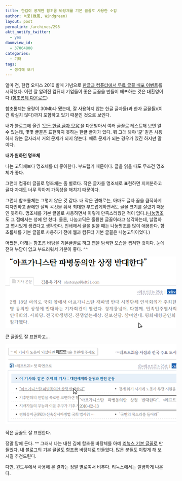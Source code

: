 ```yaml
---
title: 한컴이 공개한 함초롬 바탕체를 기본 글꼴로 사용한 소감
author: 녹풍(綠風, Windgreen)
layout: post
permalink: /archives/298
aktt_notify_twitter:
  - yes
daumview_id:
  - 37064808
categories:
  - 기타
tags:
  - 생각해 보기
---
```

얼마 전, 한컴 오피스 2010 발매 기념으로 <a target="_blank" href="http://www.haansoft.com/hnc/event/ham/index.htm">한글과 컴퓨터에서 무료 글꼴 배포 이벤트</a>를 시작했다. 이런 잘 알려진 컴퓨터 기업들이 좋은 글꼴을 만들어 배포하는 것은 대환영이다.(<a target="_blank" href="http://www.hancom.co.kr/downLoad.downPU.do?mcd=005">함초롬체 다운로드</a>)

함초롬체는 용량이 30Mb나 됐는데, 잘 사용하지 않는 한글 글자들(과 한자 글꼴들)(이건 확실치 않다)까지 포함하고 있기 때문인 것으로 보인다.

내가 블로그에 올린 <a target="_blank" href="http://mytory.textcube.com/entry/%EB%AA%A8%EB%93%A0-%ED%95%9C%EA%B8%80-%EA%B8%80%EC%9E%90-%EB%AA%A8%EC%9D%8C">&#8216;모든 한글 글자 모음&#8217;</a>을 다운받아서 여러 글꼴로 테스트해 보면 알 수 있는데, 몇몇 글꼴은 표현하지 못하는 한글 글자가 있다. 뭐 그래 봐야 &#8216;쿭&#8217; 같은 사용하지 않는 글자라서 거의 문제가 되지 않는다. 때로 문제가 되는 경우가 있긴 하지만 말이다.

<p style="font-weight: bold;">
  내가 원하던 명조체
</p>

나는 고딕체보다 명조체를 더 좋아한다. 부드럽기 때문이다. 글을 읽을 때도 무조건 명조체가 좋다.

그런데 컴퓨터 글꼴로 명조체는 좀 별로다. 작은 글자를 명조체로 표현하면 지저분하고 글자 자체도 너무 작아져 가독성을 해치기 때문이다.

그런데 함초롬체는 그렇지 않은 것 같다. 내 작은 견해로는, 아마도 글자 꼴을 큼직하게 디자인하고 끝에만 살짝 곡선을 줘서 최대한 부드럽게하면서도 글꼴 크기를 살렸기 때문인 듯하다. 명조체를 기본 글꼴로 사용하면서 이렇게 만족스러웠던 적이 없다.(<a target="_blank" href="http://hangeul.naver.com/share.nhn">나눔명조</a>도 그 점에서는 성에 안 찼다. 물론, 나눔고딕은 훌륭한 글꼴이라고 생각하는데, 날렵하고 맵시있게 생겼다고 생각한다. 인쇄해서 글을 읽을 때는 나눔명조를 많이 애용한다. 함초롬체를 기본 글꼴로 사용하기 전에 웹과 컴퓨터 기본 글꼴은 나눔고딕이었다.)

어쨌든, 아래는 함초롬 바탕을 기본글꼴로 하고 웹을 탐색한 모습을 캡쳐한 것이다. 눈에 전혀 부담이 없고 부드러워서 기분이 좋다. ^^

<div style="width: 549px" class="wp-caption aligncenter">
  <img src="/uploads/legacy/old-images/1/cfile10.uf.1813B1594D4BC8921861DB.png" width="539" height="225" alt="" /><p class="wp-caption-text">
    큰 글꼴도 잘 표현하고...
  </p>
</div>

<div style="width: 550px" class="wp-caption aligncenter">
  <img src="/uploads/legacy/old-images/1/cfile22.uf.122716484D4BC8932B8F83.png" width="540" height="252" alt="" /><p class="wp-caption-text">
    작은 글꼴도 잘 표현한다.
  </p>
</div>

정말 맘에 든다. ^^ 그래서 나는 내친 김에 함초롬 바탕체를 아예 <a target="_blank" href="http://mytory.textcube.com/entry/%EC%BD%94%EB%A6%AC%EC%95%84-%EC%9A%B0%EB%B6%84%ED%88%AC-910%EC%BD%94%EB%B6%84%ED%88%AC-%EA%B8%B0%EB%B3%B8-%EA%B8%80%EA%BC%B4-%EA%B5%90%EC%B2%B4%ED%95%98%EA%B8%B0">리눅스 기본 글꼴로</a> 만들었다. 내 블로그의 기본 글꼴도 함초롬 바탕체로 만들었다. 많은 분들도 이렇게 해 보시길 추천드린다.

다만, 윈도우에서 사용해 본 결과는 정말 별로여서 비추다. 리눅스에서는 깔끔하게 나온다.